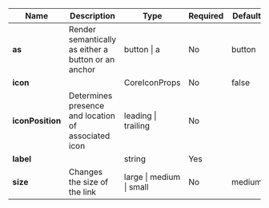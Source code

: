 | **Name**         | **Description**                                     | **Type**                 | **Required** | **Default** |
|------------------|-----------------------------------------------------|--------------------------|--------------|-------------|
| **as**           | Render semantically as either a button or an anchor | button \| a              | No           | button      |
| **icon**         |                                                     | CoreIconProps            | No           | false       |
| **iconPosition** | Determines presence and location of associated icon | leading \| trailing      | No           |             |
| **label**        |                                                     | string                   | Yes          |             |
| **size**         | Changes the size of the link                        | large \| medium \| small | No           | medium      |
